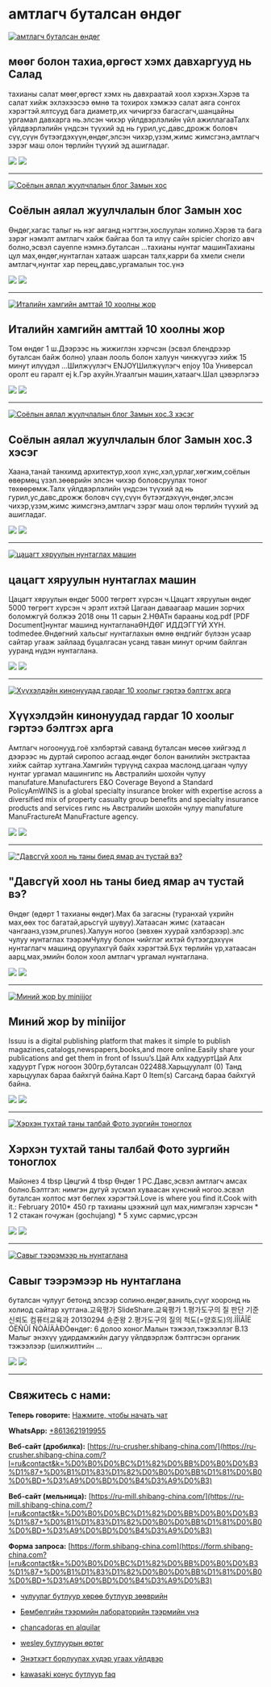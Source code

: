 # амтлагч буталсан өндөг

<a href="https://swt.shibang-china.com/?l=ru&img&k=%D0%B0%D0%BC%D1%82%D0%BB%D0%B0%D0%B3%D1%87+%D0%B1%D1%83%D1%82%D0%B0%D0%BB%D1%81%D0%B0%D0%BD+%D3%A9%D0%BD%D0%B4%D3%A9%D0%B3" target="_blank">![амтлагч буталсан өндөг](http://static.shibang-china.com/all-800x300/154.jpg)</a>

## мөөг болон тахиа,өргөст хэмх давхаргууд нь Салад
тахианы салат мөөг,өргөст хэмх нь давхраатай хоол хэрхэн.Хэрэв та салат хийж эхлэхээсээ өмнө та тохирох хэмжээ салат аяга сонгох хэрэгтэй.ялтсууд бага диаметр,их чичиргээ багасгагч,шанцайны ургамал давхарга нь.элсэн чихэр үйлдвэрлэлийн үйл ажиллагааТалх үйлдвэрлэлийн үндсэн түүхий эд нь гурил,ус,давс,дрожж боловч сүү,сүүн бүтээгдэхүүн,өндөг,элсэн чихэр,үзэм,жимс жимсгэнэ,амтлагч зэрэг маш олон төрлийн түүхий эд ашигладаг.


<a href="https://whatsapp.shibangsoft.com/WhatsApp.php" target="_blank" title="WhatsApp">![](http://static.shibang-china.com/icon/whatsapp.png)</a> <a href="https://swt.shibang-china.com/?l=ru&icon&k=%D0%B0%D0%BC%D1%82%D0%BB%D0%B0%D0%B3%D1%87+%D0%B1%D1%83%D1%82%D0%B0%D0%BB%D1%81%D0%B0%D0%BD+%D3%A9%D0%BD%D0%B4%D3%A9%D0%B3" target="_blank">![](http://static.shibang-china.com/icon/chat-ru.png)</a>

---

<a href="https://swt.shibang-china.com/?l=ru&img&k=%D0%B0%D0%BC%D1%82%D0%BB%D0%B0%D0%B3%D1%87+%D0%B1%D1%83%D1%82%D0%B0%D0%BB%D1%81%D0%B0%D0%BD+%D3%A9%D0%BD%D0%B4%D3%A9%D0%B3" target="_blank">![Соёлын аялал жуулчлалын блог Замын хос](http://static.shibang-china.com/all-800x300/1057.jpg)</a>

## Соёлын аялал жуулчлалын блог Замын хос
Өндөг,хагас талыг нь нэг аяганд нэгтгэн,хослуулан холино.Хэрэв та бага зэрэг нэмэлт амтлагч хайж байгаа бол та илүү сайн spicier chorizo авч болно,эсвэл cayenne нэмнэ.буталсан …тахианы нунтаг машинТахианы цул мах,өндөг,нунтаглан хатааж шарсан талх,карри ба хмели снели амтлагч,нунтаг хар перец,давс,ургамалын тос.үнэ


<a href="https://whatsapp.shibangsoft.com/WhatsApp.php" target="_blank" title="WhatsApp">![](http://static.shibang-china.com/icon/whatsapp.png)</a> <a href="https://swt.shibang-china.com/?l=ru&icon&k=%D0%B0%D0%BC%D1%82%D0%BB%D0%B0%D0%B3%D1%87+%D0%B1%D1%83%D1%82%D0%B0%D0%BB%D1%81%D0%B0%D0%BD+%D3%A9%D0%BD%D0%B4%D3%A9%D0%B3" target="_blank">![](http://static.shibang-china.com/icon/chat-ru.png)</a>

---

<a href="https://swt.shibang-china.com/?l=ru&img&k=%D0%B0%D0%BC%D1%82%D0%BB%D0%B0%D0%B3%D1%87+%D0%B1%D1%83%D1%82%D0%B0%D0%BB%D1%81%D0%B0%D0%BD+%D3%A9%D0%BD%D0%B4%D3%A9%D0%B3" target="_blank">![Италийн хамгийн амттай 10 хоолны жор](http://static.shibang-china.com/all-800x300/37.jpg)</a>

## Италийн хамгийн амттай 10 хоолны жор
Том өндөг 1 ш.Дээрээс нь жижиглэн хэрчсэн (эсвэл блендрээр буталсан байж болно) улаан лооль болон халуун чинжүүгээ хийж 15 минут илүүдэл …Шилжүүлэгч ENJOYШилжүүлэгч enjoy 10a Универсал оролт eu гаралт ej k.Гэр ахуйн.Угаалгын машин,хатаагч.Шал цэвэрлэгээ


<a href="https://whatsapp.shibangsoft.com/WhatsApp.php" target="_blank" title="WhatsApp">![](http://static.shibang-china.com/icon/whatsapp.png)</a> <a href="https://swt.shibang-china.com/?l=ru&icon&k=%D0%B0%D0%BC%D1%82%D0%BB%D0%B0%D0%B3%D1%87+%D0%B1%D1%83%D1%82%D0%B0%D0%BB%D1%81%D0%B0%D0%BD+%D3%A9%D0%BD%D0%B4%D3%A9%D0%B3" target="_blank">![](http://static.shibang-china.com/icon/chat-ru.png)</a>

---

<a href="https://swt.shibang-china.com/?l=ru&img&k=%D0%B0%D0%BC%D1%82%D0%BB%D0%B0%D0%B3%D1%87+%D0%B1%D1%83%D1%82%D0%B0%D0%BB%D1%81%D0%B0%D0%BD+%D3%A9%D0%BD%D0%B4%D3%A9%D0%B3" target="_blank">![Соёлын аялал жуулчлалын блог Замын хос.3 хэсэг](http://static.shibang-china.com/all-800x300/758.jpg)</a>

## Соёлын аялал жуулчлалын блог Замын хос.3 хэсэг
Хаана,танай танхимд архитектур,хоол хүнс,хэл,урлаг,хөгжим,соёлын өвөрмөц үзэл.зөөврийн элсэн чихэр боловсруулах тоног төхөөрөмж.Талх үйлдвэрлэлийн үндсэн түүхий эд нь гурил,ус,давс,дрожж боловч сүү,сүүн бүтээгдэхүүн,өндөг,элсэн чихэр,үзэм,жимс жимсгэнэ,амтлагч зэрэг маш олон төрлийн түүхий эд ашигладаг.


<a href="https://whatsapp.shibangsoft.com/WhatsApp.php" target="_blank" title="WhatsApp">![](http://static.shibang-china.com/icon/whatsapp.png)</a> <a href="https://swt.shibang-china.com/?l=ru&icon&k=%D0%B0%D0%BC%D1%82%D0%BB%D0%B0%D0%B3%D1%87+%D0%B1%D1%83%D1%82%D0%B0%D0%BB%D1%81%D0%B0%D0%BD+%D3%A9%D0%BD%D0%B4%D3%A9%D0%B3" target="_blank">![](http://static.shibang-china.com/icon/chat-ru.png)</a>

---

<a href="https://swt.shibang-china.com/?l=ru&img&k=%D0%B0%D0%BC%D1%82%D0%BB%D0%B0%D0%B3%D1%87+%D0%B1%D1%83%D1%82%D0%B0%D0%BB%D1%81%D0%B0%D0%BD+%D3%A9%D0%BD%D0%B4%D3%A9%D0%B3" target="_blank">![цацагт хяруулын нунтаглах машин](http://static.shibang-china.com/all-800x300/716.jpg)</a>

## цацагт хяруулын нунтаглах машин
Цацагт хяруулын өндөг 5000 төгрөгт хүрсэн ч.Цацагт хяруулын өндөг 5000 төгрөгт хүрсэн ч эрэлт ихтэй Цагаан даваагаар машин зорчих боломжгүй болжээ 2018 оны 11 сарын 2.НӨАТн барааны код.pdf [PDF Document]нунтаг машинд нунтагланаӨНДӨГ ИДДЭГГҮЙ ХҮН. todmedee.Өндөгний хальсыг нунтаглахын өмнө өндгийг бүлээн усаар сайтар угааж зайлаад буцалгасан усанд таван минут орчим байлган ууранд нүдэн нунтаглана.


<a href="https://whatsapp.shibangsoft.com/WhatsApp.php" target="_blank" title="WhatsApp">![](http://static.shibang-china.com/icon/whatsapp.png)</a> <a href="https://swt.shibang-china.com/?l=ru&icon&k=%D0%B0%D0%BC%D1%82%D0%BB%D0%B0%D0%B3%D1%87+%D0%B1%D1%83%D1%82%D0%B0%D0%BB%D1%81%D0%B0%D0%BD+%D3%A9%D0%BD%D0%B4%D3%A9%D0%B3" target="_blank">![](http://static.shibang-china.com/icon/chat-ru.png)</a>

---

<a href="https://swt.shibang-china.com/?l=ru&img&k=%D0%B0%D0%BC%D1%82%D0%BB%D0%B0%D0%B3%D1%87+%D0%B1%D1%83%D1%82%D0%B0%D0%BB%D1%81%D0%B0%D0%BD+%D3%A9%D0%BD%D0%B4%D3%A9%D0%B3" target="_blank">![Хүүхэлдэйн кинонуудад гардаг 10 хоолыг гэртээ бэлтгэх арга](http://static.shibang-china.com/all-800x300/851.jpg)</a>

## Хүүхэлдэйн кинонуудад гардаг 10 хоолыг гэртээ бэлтгэх арга
Амтлагч ногоонууд.гоё хэлбэртэй саванд буталсан мөсөө хийгээд л дээрээс нь дуртай сиропоо асгаад.өндөг болон ванилийн экстрактаа хийж сайтар хутгана.Хамгийн түрүүнд сахраа маслонд.цагаан чулуу нунтаг ургамал машингипс нь Австралийн шохойн чулуу manufature.Manufacturers E&amp;O Coverage Beyond a Standard PolicyAmWINS is a global specialty insurance broker with expertise across a diversified mix of property casualty group benefits and specialty insurance products and services гипс нь Австралийн шохойн чулуу manufature ManuFractureAt ManuFracture agency.


<a href="https://whatsapp.shibangsoft.com/WhatsApp.php" target="_blank" title="WhatsApp">![](http://static.shibang-china.com/icon/whatsapp.png)</a> <a href="https://swt.shibang-china.com/?l=ru&icon&k=%D0%B0%D0%BC%D1%82%D0%BB%D0%B0%D0%B3%D1%87+%D0%B1%D1%83%D1%82%D0%B0%D0%BB%D1%81%D0%B0%D0%BD+%D3%A9%D0%BD%D0%B4%D3%A9%D0%B3" target="_blank">![](http://static.shibang-china.com/icon/chat-ru.png)</a>

---

<a href="https://swt.shibang-china.com/?l=ru&img&k=%D0%B0%D0%BC%D1%82%D0%BB%D0%B0%D0%B3%D1%87+%D0%B1%D1%83%D1%82%D0%B0%D0%BB%D1%81%D0%B0%D0%BD+%D3%A9%D0%BD%D0%B4%D3%A9%D0%B3" target="_blank">![&quot;Давсгүй хоол нь таны биед ямар ач тустай вэ?](http://static.shibang-china.com/all-800x300/1071.jpg)</a>

## &quot;Давсгүй хоол нь таны биед ямар ач тустай вэ?
Өндөг (өдөрт 1 тахианы өндөг).Мах ба загасны (туранхай үхрийн мах,өөх тос багатай,арьсгүй шувуу).Хатаасан жимс (хатаасан чангаанз,үзэм,prunes).Халуун ногоо (зөвхөн хуурай хэлбэрээр).элс чулуу нунтаглах тээрэмЧулуу болон чийглэг ихтэй бүтээгдэхүүн нунтаглагч машинд оруулахгүй байх хэрэгтэй.Бүх төрлийн үр,хатаасан аарц,мах,эмийн болон хоол амтлагч ургамал нунтаглана.


<a href="https://whatsapp.shibangsoft.com/WhatsApp.php" target="_blank" title="WhatsApp">![](http://static.shibang-china.com/icon/whatsapp.png)</a> <a href="https://swt.shibang-china.com/?l=ru&icon&k=%D0%B0%D0%BC%D1%82%D0%BB%D0%B0%D0%B3%D1%87+%D0%B1%D1%83%D1%82%D0%B0%D0%BB%D1%81%D0%B0%D0%BD+%D3%A9%D0%BD%D0%B4%D3%A9%D0%B3" target="_blank">![](http://static.shibang-china.com/icon/chat-ru.png)</a>

---

<a href="https://swt.shibang-china.com/?l=ru&img&k=%D0%B0%D0%BC%D1%82%D0%BB%D0%B0%D0%B3%D1%87+%D0%B1%D1%83%D1%82%D0%B0%D0%BB%D1%81%D0%B0%D0%BD+%D3%A9%D0%BD%D0%B4%D3%A9%D0%B3" target="_blank">![Миний жор by miniijor](http://static.shibang-china.com/all-800x300/1106.jpg)</a>

## Миний жор by miniijor
Issuu is a digital publishing platform that makes it simple to publish magazines,catalogs,newspapers,books,and more online.Easily share your publications and get them in front of Issuu’s.Цай Алх хадууртЦай Алх хадуурт Гүрж ногоон 300гр,буталсан 022488.Харьцуулалт (0) Танд харьцуулах бараа байхгүй байна.Карт 0 Item(s) Сагсанд бараа байхгүй байна.


<a href="https://whatsapp.shibangsoft.com/WhatsApp.php" target="_blank" title="WhatsApp">![](http://static.shibang-china.com/icon/whatsapp.png)</a> <a href="https://swt.shibang-china.com/?l=ru&icon&k=%D0%B0%D0%BC%D1%82%D0%BB%D0%B0%D0%B3%D1%87+%D0%B1%D1%83%D1%82%D0%B0%D0%BB%D1%81%D0%B0%D0%BD+%D3%A9%D0%BD%D0%B4%D3%A9%D0%B3" target="_blank">![](http://static.shibang-china.com/icon/chat-ru.png)</a>

---

<a href="https://swt.shibang-china.com/?l=ru&img&k=%D0%B0%D0%BC%D1%82%D0%BB%D0%B0%D0%B3%D1%87+%D0%B1%D1%83%D1%82%D0%B0%D0%BB%D1%81%D0%B0%D0%BD+%D3%A9%D0%BD%D0%B4%D3%A9%D0%B3" target="_blank">![Хэрхэн тухтай таны талбай Фото зургийн тоноглох](http://static.shibang-china.com/all-800x300/1460.jpg)</a>

## Хэрхэн тухтай таны талбай Фото зургийн тоноглох
Майонез 4 tbsp Цөцгий 4 tbsp Өндөг 1 PC.Давс,эсвэл амтлагч амсах болно.Бэлтгэл: нимгэн дугуй зүсмэл хуваасан хүнсний ногоо.эсвэл буталсан холтос мэт бөглөх хэрэгтэй.Love is where you find it.Cook with it.: February 2010* 450 гр тахианы цээжний цул мах,нимгэлэн хэрчсэн * 1 2 стакан гочужан (gochujang) * 5 хумс сармис,үрсэн


<a href="https://whatsapp.shibangsoft.com/WhatsApp.php" target="_blank" title="WhatsApp">![](http://static.shibang-china.com/icon/whatsapp.png)</a> <a href="https://swt.shibang-china.com/?l=ru&icon&k=%D0%B0%D0%BC%D1%82%D0%BB%D0%B0%D0%B3%D1%87+%D0%B1%D1%83%D1%82%D0%B0%D0%BB%D1%81%D0%B0%D0%BD+%D3%A9%D0%BD%D0%B4%D3%A9%D0%B3" target="_blank">![](http://static.shibang-china.com/icon/chat-ru.png)</a>

---

<a href="https://swt.shibang-china.com/?l=ru&img&k=%D0%B0%D0%BC%D1%82%D0%BB%D0%B0%D0%B3%D1%87+%D0%B1%D1%83%D1%82%D0%B0%D0%BB%D1%81%D0%B0%D0%BD+%D3%A9%D0%BD%D0%B4%D3%A9%D0%B3" target="_blank">![Савыг тээрэмээр нь нунтаглана](http://static.shibang-china.com/all-800x300/344.jpg)</a>

## Савыг тээрэмээр нь нунтаглана
буталсан чулууг бетонд элсээр солино.өндөг,ваниль,сүүг хооронд нь холиод сайтар хутгана.교육평가 SlideShare.교육평가 1.평가도구의 질 판단 기준 신뢰도 컴퓨터교육과 20130294 송준왕 2.평가도구의 질의 척도(=양호도)의.&#204;&#206;&#205;&#195;&#206;&#203; &#211;&#203;&#209;&#219;&#205; &#209;&#210;&#192;&#205;&#196;&#192;&#208;&#210;өндөг: 6 долоо хоног.Малын тэжээл,тэжээллэг В.13 Малыг энэхүү удирдамжийн дагуу үйлдвэрлэж бэлтгэсэн органик тэжээлээр (шилжилтийн …


<a href="https://whatsapp.shibangsoft.com/WhatsApp.php" target="_blank" title="WhatsApp">![](http://static.shibang-china.com/icon/whatsapp.png)</a> <a href="https://swt.shibang-china.com/?l=ru&icon&k=%D0%B0%D0%BC%D1%82%D0%BB%D0%B0%D0%B3%D1%87+%D0%B1%D1%83%D1%82%D0%B0%D0%BB%D1%81%D0%B0%D0%BD+%D3%A9%D0%BD%D0%B4%D3%A9%D0%B3" target="_blank">![](http://static.shibang-china.com/icon/chat-ru.png)</a>

---
## Свяжитесь с нами:

**Теперь говорите:** [Нажмите, чтобы начать чат](https://swt.shibang-china.com?l=ru&contact&k=%D0%B0%D0%BC%D1%82%D0%BB%D0%B0%D0%B3%D1%87+%D0%B1%D1%83%D1%82%D0%B0%D0%BB%D1%81%D0%B0%D0%BD+%D3%A9%D0%BD%D0%B4%D3%A9%D0%B3)

**WhatsApp:**  [+8613621919955](https://whatsapp.shibangsoft.com/WhatsApp.php)

**Веб-сайт (дробилка):** [https://ru-crusher.shibang-china.com/](https://ru-crusher.shibang-china.com/?l=ru&contact&k=%D0%B0%D0%BC%D1%82%D0%BB%D0%B0%D0%B3%D1%87+%D0%B1%D1%83%D1%82%D0%B0%D0%BB%D1%81%D0%B0%D0%BD+%D3%A9%D0%BD%D0%B4%D3%A9%D0%B3)

**Веб-сайт (мельница):** [https://ru-mill.shibang-china.com/](https://ru-mill.shibang-china.com/?l=ru&contact&k=%D0%B0%D0%BC%D1%82%D0%BB%D0%B0%D0%B3%D1%87+%D0%B1%D1%83%D1%82%D0%B0%D0%BB%D1%81%D0%B0%D0%BD+%D3%A9%D0%BD%D0%B4%D3%A9%D0%B3)

**Форма запроса:** [https://form.shibang-china.com](https://form.shibang-china.com?l=ru&contact&k=%D0%B0%D0%BC%D1%82%D0%BB%D0%B0%D0%B3%D1%87+%D0%B1%D1%83%D1%82%D0%B0%D0%BB%D1%81%D0%B0%D0%BD+%D3%A9%D0%BD%D0%B4%D3%A9%D0%B3)

* [чулуулаг бутлуур хөрөө бутлуур зөөврийн](../126/%D1%87%D1%83%D0%BB%D1%83%D1%83%D0%BB%D0%B0%D0%B3%20%D0%B1%D1%83%D1%82%D0%BB%D1%83%D1%83%D1%80%20%D1%85%D3%A9%D1%80%D3%A9%D3%A9%20%D0%B1%D1%83%D1%82%D0%BB%D1%83%D1%83%D1%80%20%D0%B7%D3%A9%D3%A9%D0%B2%D1%80%D0%B8%D0%B9%D0%BD.md)

* [Бөмбөлгийн тээрмийн лабораторийн тээрмийн үнэ](../126/%D0%91%D3%A9%D0%BC%D0%B1%D3%A9%D0%BB%D0%B3%D0%B8%D0%B9%D0%BD%20%D1%82%D1%8D%D1%8D%D1%80%D0%BC%D0%B8%D0%B9%D0%BD%20%D0%BB%D0%B0%D0%B1%D0%BE%D1%80%D0%B0%D1%82%D0%BE%D1%80%D0%B8%D0%B9%D0%BD%20%D1%82%D1%8D%D1%8D%D1%80%D0%BC%D0%B8%D0%B9%D0%BD%20%D2%AF%D0%BD%D1%8D.md)

* [chancadoras en alquilar](../126/chancadoras%20en%20alquilar.md)

* [wesley бутлуурын өртөг](../130/wesley%20%D0%B1%D1%83%D1%82%D0%BB%D1%83%D1%83%D1%80%D1%8B%D0%BD%20%D3%A9%D1%80%D1%82%D3%A9%D0%B3.md)

* [Энэтхэгт борлуулах хүдэр угаах үйлдвэр](../129/%D0%AD%D0%BD%D1%8D%D1%82%D1%85%D1%8D%D0%B3%D1%82%20%D0%B1%D0%BE%D1%80%D0%BB%D1%83%D1%83%D0%BB%D0%B0%D1%85%20%D1%85%D2%AF%D0%B4%D1%8D%D1%80%20%D1%83%D0%B3%D0%B0%D0%B0%D1%85%20%D2%AF%D0%B9%D0%BB%D0%B4%D0%B2%D1%8D%D1%80.md)

* [kawasaki конус бутлуур faq](../127/kawasaki%20%D0%BA%D0%BE%D0%BD%D1%83%D1%81%20%D0%B1%D1%83%D1%82%D0%BB%D1%83%D1%83%D1%80%20faq.md)